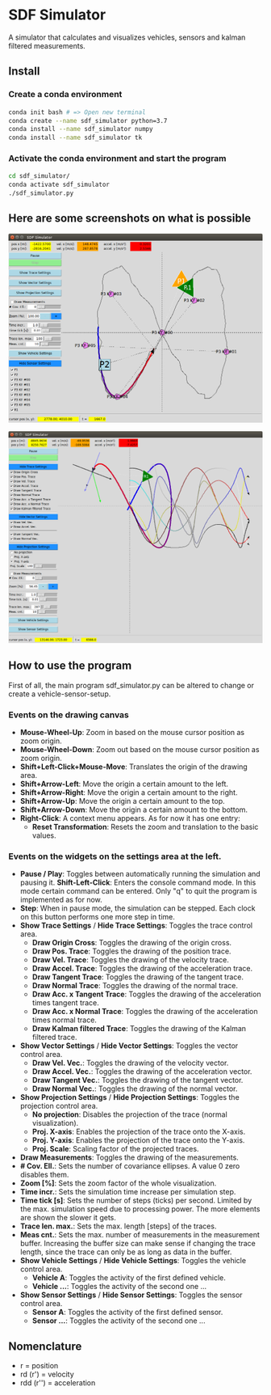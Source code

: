 # SDF Simulator
A simulator that calculates and visualizes vehicles, sensors and kalman filtered measurements.

## Install
### Create a conda environment
```bash
conda init bash # => Open new terminal
conda create --name sdf_simulator python=3.7
conda install --name sdf_simulator numpy
conda install --name sdf_simulator tk
```

### Activate the conda environment and start the program
```bash
cd sdf_simulator/
conda activate sdf_simulator
./sdf_simulator.py
```

## Here are some screenshots on what is possible
![SDF Simulator](images/sdf_simulator.png "SDF Simulator")

![SDF Simulator](images/sdf_simulator2.png "SDF Simulator")

## How to use the program
First of all, the main program sdf_simulator.py can be altered to change or create a vehicle-sensor-setup.


### Events on the drawing canvas
* **Mouse-Wheel-Up**: Zoom in based on the mouse cursor position as zoom origin.
* **Mouse-Wheel-Down**: Zoom out based on the mouse cursor position as zoom origin.
* **Shift+Left-Click+Mouse-Move**: Translates the origin of the drawing area.
* **Shift+Arrow-Left**: Move the origin a certain amount to the left.
* **Shift+Arrow-Right**: Move the origin a certain amount to the right.
* **Shift+Arrow-Up**: Move the origin a certain amount to the top.
* **Shift+Arrow-Down**: Move the origin a certain amount to the bottom. 
* **Right-Click**: A context menu appears. As for now it has one entry:
  * **Reset Transformation**: Resets the zoom and translation to the basic values.

### Events on the widgets on the settings area at the left.
* **Pause / Play**: Toggles between automatically running the simulation and pausing it. **Shift-Left-Click**: Enters the console command mode. In this mode certain command can be entered. Only "q" to quit the program is implemented as for now.
* **Step**: When in pause mode, the simulation can be stepped. Each clock on this button performs one more step in time.
* **Show Trace Settings** / **Hide Trace Settings**: Toggles the trace control area.
  * **Draw Origin Cross**: Toggles the drawing of the origin cross.
  * **Draw Pos. Trace**: Toggles the drawing of the position trace.
  * **Draw Vel. Trace**: Toggles the drawing of the velocity trace.
  * **Draw Accel. Trace**: Toggles the drawing of the acceleration trace. 
  * **Draw Tangent Trace**: Toggles the drawing of the tangent trace.
  * **Draw Normal Trace**: Toggles the drawing of the normal trace. 
  * **Draw Acc. x Tangent Trace**: Toggles the drawing of the acceleration times tangent trace.
  * **Draw Acc. x Normal Trace**: Toggles the drawing of the acceleration times normal trace.
  * **Draw Kalman filtered Trace**: Toggles the drawing of the Kalman filtered trace.
* **Show Vector Settings** / **Hide Vector Settings**: Toggles the vector control area.
  * **Draw Vel. Vec.**: Toggles the drawing of the velocity vector.
  * **Draw Accel. Vec.**: Toggles the drawing of the acceleration vector.
  * **Draw Tangent Vec.**: Toggles the drawing of the tangent vector.
  * **Draw Normal Vec.**: Toggles the drawing of the normal vector.
* **Show Projection Settings** / **Hide Projection Settings**: Toggles the projection control area.
  * **No projection**: Disables the projection of the trace (normal visualization).
  * **Proj. X-axis**: Enables the projection of the trace onto the X-axis.
  * **Proj. Y-axis**: Enables the projection of the trace onto the Y-axis.
  * **Proj. Scale**: Scaling factor of the projected traces.
* **Draw Measurements**: Toggles the drawing of the measurements.
* **\# Cov. Ell.**: Sets the number of covariance ellipses. A value 0 zero disables them.
* **Zoom [%]**: Sets the zoom factor of the whole visualization.
* **Time incr.**: Sets the simulation time increase per simulation step.
* **Time tick [s]**: Sets the number of steps (ticks) per second. Limited by the max. simulation speed due to processing power. The more elements are shown the slower it gets.
* **Trace len. max.**: Sets the max. length [steps] of the traces.
* **Meas cnt.**: Sets the max. number of measurements in the measurement buffer. Increasing the buffer size can make sense if changing the trace length, since the trace can only be as long as data in the buffer.
* **Show Vehicle Settings** / **Hide Vehicle Settings**: Toggles the vehicle control area.
  * **Vehicle A**: Toggles the activity of the first defined vehicle.
  * **Vehicle ...**: Toggles the activity of the second one ...
* **Show Sensor Settings** / **Hide Sensor Settings**: Toggles the sensor control area.
  * **Sensor A**: Toggles the activity of the first defined sensor.
  * **Sensor ...**: Toggles the activity of the second one ...

## Nomenclature
* r = position
* rd (r') = velocity
* rdd (r'') = acceleration